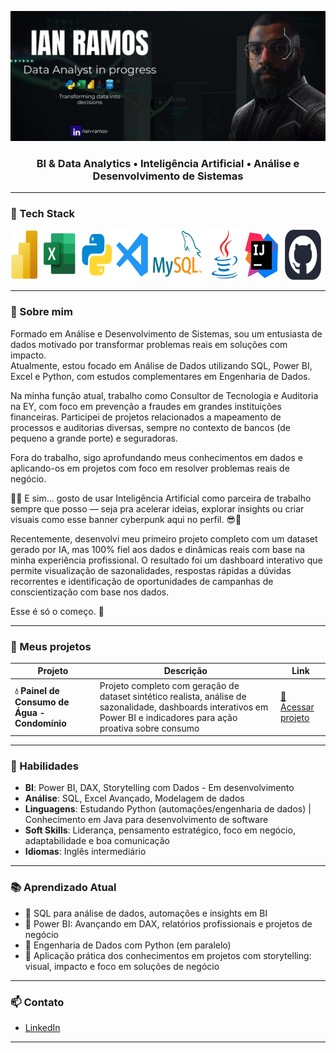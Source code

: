 <!-- Título grande com imagem (como no exemplo) -->
<p align="center">
  <img src="assets/Banner-github.jpg" alt="Banner Ian Ramos" />
</p>

<h3 align="center"> BI & Data Analytics • Inteligência Artificial • Análise e Desenvolvimento de Sistemas </h3>

---

### 🧰 Tech Stack

<p align="center">
  <img src="assets/stack-tech-ianramos.png" alt="Tech Stack" height="80"/>
</p>

---

### 👋 Sobre mim
Formado em Análise e Desenvolvimento de Sistemas, sou um entusiasta de dados motivado por transformar problemas reais em soluções com impacto.  
Atualmente, estou focado em Análise de Dados utilizando SQL, Power BI, Excel e Python, com estudos complementares em Engenharia de Dados.

Na minha função atual, trabalho como Consultor de Tecnologia e Auditoria na EY, com foco em prevenção a fraudes em grandes instituições financeiras. 
Participei de projetos relacionados a mapeamento de processos e auditorias diversas, sempre no contexto de bancos (de pequeno a grande porte) e seguradoras.

Fora do trabalho, sigo aprofundando meus conhecimentos em dados e aplicando-os em projetos com foco em resolver problemas reais de negócio.

🧠✨ E sim... gosto de usar Inteligência Artificial como parceira de trabalho sempre que posso — seja pra acelerar ideias, explorar insights ou criar visuais como esse banner cyberpunk aqui no perfil. 😎🤖

Recentemente, desenvolvi meu primeiro projeto completo com um dataset gerado por IA, mas 100% fiel aos dados e dinâmicas reais com base na minha experiência profissional. O resultado foi um dashboard interativo que permite visualização de sazonalidades, respostas rápidas a dúvidas recorrentes e identificação de oportunidades de campanhas de conscientização com base nos dados.

Esse é só o começo. 🚀

---

### 💼 Meus projetos

| Projeto | Descrição | Link |
|--------|-----------|------|
| **💧 Painel de Consumo de Água - Condomínio** | Projeto completo com geração de dataset sintético realista, análise de sazonalidade, dashboards interativos em Power BI e indicadores para ação proativa sobre consumo | [🔗 Acessar projeto](https://github.com/ianramos/consumo-agua-condominio) |

---

### 🧠 Habilidades

- **BI**: Power BI, DAX, Storytelling com Dados  - Em desenvolvimento
- **Análise**: SQL, Excel Avançado, Modelagem de dados  
- **Linguagens**: Estudando Python (automações/engenharia de dados) | Conhecimento em Java para desenvolvimento de software  
- **Soft Skills**: Liderança, pensamento estratégico, foco em negócio, adaptabilidade e boa comunicação
- **Idiomas**: Inglês intermediário

---

### 📚 Aprendizado Atual

- 🔸 SQL para análise de dados, automações e insights em BI
- 🔸 Power BI: Avançando em DAX, relatórios profissionais e projetos de negócio
- 🔸 Engenharia de Dados com Python (em paralelo)
- 🔸 Aplicação prática dos conhecimentos em projetos com storytelling: visual, impacto e foco em soluções de negócio  

---

### 📫 Contato
- [LinkedIn](https://linkedin.com/in/ian-ramos-) 

---


